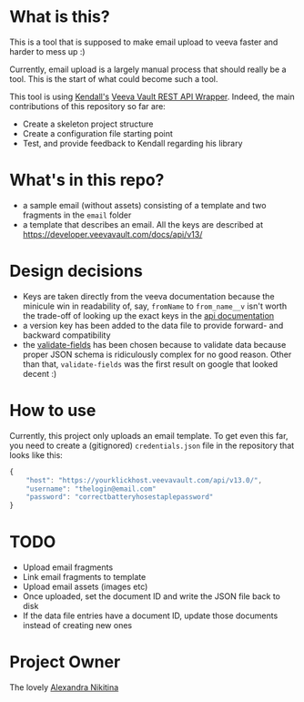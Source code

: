 # What is this?
This is a tool that is supposed to make email upload to veeva faster and harder to mess up :)

Currently, email upload is a largely manual process that should really be a tool. This is the start of what could become such a tool.

This tool is using [Kendall's](https://genome.klick.com/user/index.html#/5480s) [Veeva Vault REST API Wrapper](https://github.com/KlickInc/klick-veeva-vault-wrapper). Indeed, the main contributions of this repository so far are:

- Create a skeleton project structure
- Create a configuration file starting point
- Test, and provide feedback to Kendall regarding his library

# What's in this repo?
- a sample email (without assets) consisting of a template and two fragments in the `email` folder
- a template that describes an email. All the keys are described at <https://developer.veevavault.com/docs/api/v13/>

# Design decisions
- Keys are taken directly from the veeva documentation because the minicule win in readability of, say, `fromName` to `from_name__v` isn't worth the trade-off of looking up the exact keys in the [api documentation](https://developer.veevavault.com/docs/api/v13/)
- a version key has been added to the data file to provide forward- and backward compatibility
- the [validate-fields](https://www.npmjs.com/package/validate-fields) has been chosen because to validate data because proper JSON schema is ridiculously complex for no good reason. Other than that, `validate-fields` was the first result on google that looked decent :)



# How to use
Currently, this project only uploads an email template. To get even this far, you need to create a (gitignored) `credentials.json` file in the repository that looks like this:

```js
{
    "host": "https://yourklickhost.veevavault.com/api/v13.0/",
    "username": "thelogin@email.com"
    "password": "correctbatteryhosestaplepassword"
}
```


# TODO
- Upload email fragments
- Link email fragments to template
- Upload email assets (images etc)
- Once uploaded, set the document ID and write the JSON file back to disk
- If the data file entries have a document ID, update those documents instead of creating new ones

# Project Owner
The lovely [Alexandra Nikitina](https://genome.klick.com/user/index.html#/5675)
